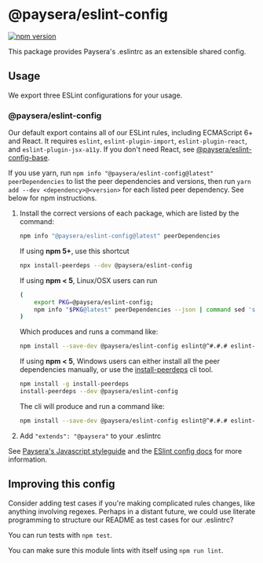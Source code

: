 # @paysera/eslint-config

[![npm version](https://badge.fury.io/js/%40paysera%2Feslint-config.svg)](http://badge.fury.io/js/%40paysera%2Feslint-config)

This package provides Paysera's .eslintrc as an extensible shared config.

## Usage

We export three ESLint configurations for your usage.

### @paysera/eslint-config

Our default export contains all of our ESLint rules, including ECMAScript 6+ and React. It requires `eslint`, `eslint-plugin-import`, `eslint-plugin-react`, and `eslint-plugin-jsx-a11y`. If you don't need React, see [@paysera/eslint-config-base](https://www.npmjs.com/package/@paysera/eslint-config-base).

If you use yarn, run `npm info "@paysera/eslint-config@latest" peerDependencies` to list the peer dependencies and versions, then run `yarn add --dev <dependency>@<version>` for each listed peer dependency. See below for npm instructions.

1. Install the correct versions of each package, which are listed by the command:

    ```sh
    npm info "@paysera/eslint-config@latest" peerDependencies
    ```

    If using **npm 5+**, use this shortcut

    ```sh
    npx install-peerdeps --dev @paysera/eslint-config
    ```

    If using **npm < 5**, Linux/OSX users can run

    ```sh
    (
        export PKG=@paysera/eslint-config;
        npm info "$PKG@latest" peerDependencies --json | command sed 's/[\{\},]//g ; s/: /@/g' | xargs npm install --save-dev "$PKG@latest"
    )
    ```

    Which produces and runs a command like:

    ```sh
    npm install --save-dev @paysera/eslint-config eslint@^#.#.# eslint-plugin-jsx-a11y@^#.#.# eslint-plugin-import@^#.#.# eslint-plugin-react@^#.#.#
    ```

    If using **npm < 5**, Windows users can either install all the peer dependencies manually, or use the [install-peerdeps](https://github.com/nathanhleung/install-peerdeps) cli tool.

    ```sh
    npm install -g install-peerdeps
    install-peerdeps --dev @paysera/eslint-config
    ```
    The cli will produce and run a command like:

    ```sh
    npm install --save-dev @paysera/eslint-config eslint@^#.#.# eslint-plugin-jsx-a11y@^#.#.# eslint-plugin-import@^#.#.# eslint-plugin-react@^#.#.#
    ```

2. Add `"extends": "@paysera"` to your .eslintrc

See [Paysera's Javascript styleguide](https://github.com/paysera/js-style-guide) and
the [ESlint config docs](https://eslint.org/docs/user-guide/configuring#extending-configuration-files)
for more information.

## Improving this config

Consider adding test cases if you're making complicated rules changes, like anything involving regexes. Perhaps in a distant future, we could use literate programming to structure our README as test cases for our .eslintrc?

You can run tests with `npm test`.

You can make sure this module lints with itself using `npm run lint`.
